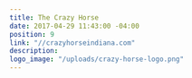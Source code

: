```yaml
---
title: The Crazy Horse
date: 2017-04-29 11:43:00 -04:00
position: 9
link: "//crazyhorseindiana.com"
description: 
logo_image: "/uploads/crazy-horse-logo.png"
---
```


